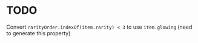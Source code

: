 # TODO

Convert `rarityOrder.indexOf(item.rarity) < 3` to use `item.glowing` (need to generate this property)
